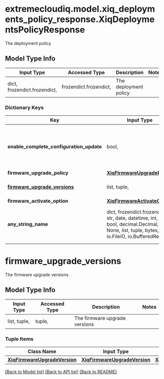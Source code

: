 # extremecloudiq.model.xiq_deployments_policy_response.XiqDeploymentsPolicyResponse

The deployment policy

## Model Type Info
Input Type | Accessed Type | Description | Notes
------------ | ------------- | ------------- | -------------
dict, frozendict.frozendict,  | frozendict.frozendict,  | The deployment policy | 

### Dictionary Keys
Key | Input Type | Accessed Type | Description | Notes
------------ | ------------- | ------------- | ------------- | -------------
**enable_complete_configuration_update** | bool,  | BoolClass,  | True if update complete configuration, otherwise update delta configuration. | [optional] 
**firmware_upgrade_policy** | [**XiqFirmwareUpgradePolicy**](XiqFirmwareUpgradePolicy.md) | [**XiqFirmwareUpgradePolicy**](XiqFirmwareUpgradePolicy.md) |  | [optional] 
**[firmware_upgrade_versions](#firmware_upgrade_versions)** | list, tuple,  | tuple,  | The firmware upgrade versions | [optional] 
**firmware_activate_option** | [**XiqFirmwareActivateOption**](XiqFirmwareActivateOption.md) | [**XiqFirmwareActivateOption**](XiqFirmwareActivateOption.md) |  | [optional] 
**any_string_name** | dict, frozendict.frozendict, str, date, datetime, int, float, bool, decimal.Decimal, None, list, tuple, bytes, io.FileIO, io.BufferedReader | frozendict.frozendict, str, BoolClass, decimal.Decimal, NoneClass, tuple, bytes, FileIO | any string name can be used but the value must be the correct type | [optional]

# firmware_upgrade_versions

The firmware upgrade versions

## Model Type Info
Input Type | Accessed Type | Description | Notes
------------ | ------------- | ------------- | -------------
list, tuple,  | tuple,  | The firmware upgrade versions | 

### Tuple Items
Class Name | Input Type | Accessed Type | Description | Notes
------------- | ------------- | ------------- | ------------- | -------------
[**XiqFirmwareUpgradeVersion**](XiqFirmwareUpgradeVersion.md) | [**XiqFirmwareUpgradeVersion**](XiqFirmwareUpgradeVersion.md) | [**XiqFirmwareUpgradeVersion**](XiqFirmwareUpgradeVersion.md) |  | 

[[Back to Model list]](../../README.md#documentation-for-models) [[Back to API list]](../../README.md#documentation-for-api-endpoints) [[Back to README]](../../README.md)

